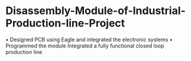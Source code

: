 # Disassembly-Module-of-Industrial-Production-line-Project
• Designed PCB using Eagle and integrated the electronic systems 
• Programmed the module Integrated a fully functional closed loop production line
